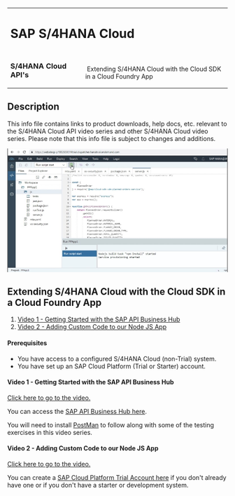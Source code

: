 <table width=100% border=0>
<tr ><td colspan=2><h1>SAP S/4HANA Cloud</h1></td></tr>
<tr><td><h3>S/4HANA Cloud API's</h3></td><td width=66%></br>&nbsp;Extending S/4HANA Cloud with the Cloud SDK in a Cloud Foundry App</td>
</table>

## Description

This info file contains links to product downloads, help docs, etc. relevant to the S/4HANA Cloud API video series and other S/4HANA Cloud video series. Please note that this info file is subject to changes and additions.

<img src="../images/extends4hccloudsdkcf.jpg">

## <a name="gss4hapi"></a>Extending S/4HANA Cloud with the Cloud SDK in a Cloud Foundry App
1) [Video 1 - Getting Started with the SAP API Business Hub](#v1apibh)
1) [Video 2 - Adding Custom Code to our Node JS App](#v2acc)

#### Prerequisites

* You have access to a configured S/4HANA Cloud (non-Trial) system.
* You have set up an SAP Cloud Platform (Trial or Starter) account.

#### <a name="v1apibh"></a>Video 1 - Getting Started with the SAP API Business Hub

[Click here to go to the video.](https://www.youtube.com/watch?v=4zUmzzNrgVw&list=PLkzo92owKnVy3XuZSKWezGoPXTHfTT_dj)

You can access the [SAP API Business Hub here](https://api.sap.com/).

You will need to install [PostMan](https://www.getpostman.com/downloads/) to follow along with some of the testing exercises in this video series.

#### <a name="v2acc"></a>Video 2 - Adding Custom Code to our Node JS App

[Click here to go to the video.](https://www.youtube.com/watch?v=tCBRkkVucbE&list=PLkzo92owKnVy3XuZSKWezGoPXTHfTT_dj)

You can create a [SAP Cloud Platform Trial Account here](https://account.hanatrial.ondemand.com/cockpit/#/home/trialhome) if you don't already have one or if you don't have a starter or development system.


